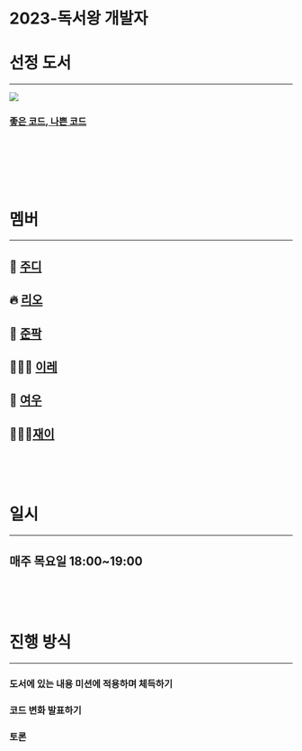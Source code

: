# 2023-독서왕 개발자


# 선정 도서 
<hr>

![](https://velog.velcdn.com/images/eunbii0213/post/d06ec13c-a1dd-48b4-9d51-cc237668bbe3/image.png)

### [좋은 코드, 나쁜 코드](http://www.yes24.com/Product/Goods/109366833)

<br><br><br><br><br>

# 멤버
<hr>

## 🐰 [주디](https://github.com/eunbii0213)
## 🔥 [리오](https://github.com/Jaeyoung222)
## 🕺 [준팍](https://github.com/junpakPark)
## 👩🏻‍🏫 [이레](https://github.com/zillionme)
## 🦊 [여우](https://github.com/BackFoxx)
## 🏋🏻‍♂️[재이](https://github.com/sosow0212)


<br><br><br>

# 일시
<hr>

## 매주 목요일 18:00~19:00

<br><br><br>

# 진행 방식
<hr>

### 도서에 있는 내용 미션에 적용하며 체득하기
### 코드 변화 발표하기
### 토론 
